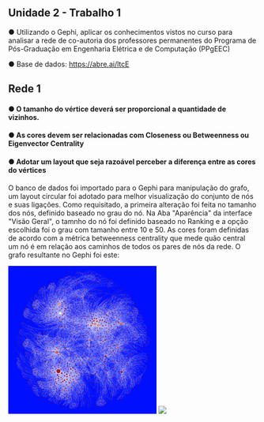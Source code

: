 ## Unidade 2 - Trabalho 1

● Utilizando o Gephi, aplicar os conhecimentos vistos no curso para analisar a rede de co-autoria dos professores permanentes do Programa de Pós-Graduação em Engenharia Elétrica e de Computação (PPgEEC)

● Base de dados: https://abre.ai/ltcE

## Rede 1
#### ● O tamanho do vértice deverá ser proporcional a quantidade de vizinhos.

#### ● As cores devem ser relacionadas com Closeness ou Betweenness ou Eigenvector Centrality

#### ● Adotar um layout que seja razoável perceber a diferença entre as cores do vértices

O banco de dados foi importado para o Gephi para manipulação do grafo, um layout circular foi adotado para melhor visualização do conjunto de nós e suas ligações. Como requisitado, a primeira alteração foi feita no tamanho dos nós, definido baseado no grau do nó. Na Aba "Aparência" da interface "Visão Geral", o tamnho do nó foi definido baseado no Ranking e a opção escolhida foi o grau com tamanho entre 10 e 50. As cores foram definidas de acordo com a métrica betweenness centrality que mede quão central um nó é em relação aos caminhos de todos os pares de nós da rede. O grafo resultante no Gephi foi este:

<img width="300" src="Rede 1/img/Rede1.png">
<img width="300" src="Rede 1/img/Rede1.svg">
